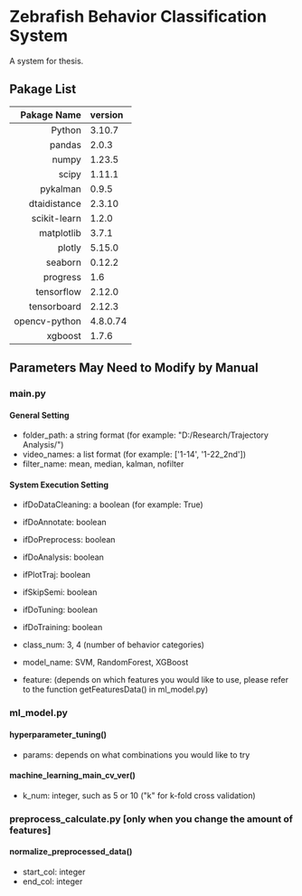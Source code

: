 # Zebrafish Behavior Classification System
A system for thesis.

## Pakage List
| Pakage Name | version |
|--------:|:---------|
| Python | 3.10.7 |
| pandas | 2.0.3 |
| numpy  | 1.23.5 |
| scipy  | 1.11.1 |
| pykalman| 0.9.5 |
| dtaidistance| 2.3.10 |
| scikit-learn| 1.2.0 |
| matplotlib | 3.7.1 |
| plotly | 5.15.0 |
| seaborn | 0.12.2 |
| progress | 1.6 |
| tensorflow | 2.12.0 |
| tensorboard | 2.12.3 |
| opencv-python | 4.8.0.74 |
| xgboost | 1.7.6 |

## Parameters May Need to Modify by Manual
### main.py
#### General Setting
- folder_path: a string format (for example: "D:/Research/Trajectory Analysis/")
- video_names: a list format (for example: ['1-14', '1-22_2nd'])
- filter_name: mean, median, kalman, nofilter

#### System Execution Setting
- ifDoDataCleaning: a boolean (for example: True)
- ifDoAnnotate: boolean
- ifDoPreprocess: boolean
- ifDoAnalysis: boolean
- ifPlotTraj: boolean
- ifSkipSemi: boolean
- ifDoTuning: boolean
- ifDoTraining: boolean

- class_num: 3, 4 (number of behavior categories)
- model_name: SVM, RandomForest, XGBoost
- feature: (depends on which features you would like to use, please refer to the function getFeaturesData() in ml_model.py)

### ml_model.py
#### hyperparameter_tuning()
- params: depends on what combinations you would like to try

#### machine_learning_main_cv_ver()
- k_num: integer, such as 5 or 10 ("k" for k-fold cross validation)

### preprocess_calculate.py [only when you change the amount of features]
#### normalize_preprocessed_data()
- start_col: integer
- end_col: integer